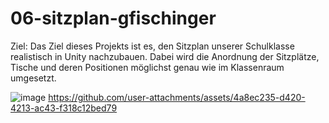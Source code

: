 # 06-sitzplan-gfischinger
Ziel:
Das Ziel dieses Projekts ist es, den Sitzplan unserer Schulklasse realistisch in Unity nachzubauen.
Dabei wird die Anordnung der Sitzplätze, Tische und deren Positionen möglichst genau wie im Klassenraum umgesetzt.

![image](https://github.com/user-attachments/assets/ebba2f14-d319-43a0-b593-2cd54b1076e5)
https://github.com/user-attachments/assets/4a8ec235-d420-4213-ac43-f318c12bed79

